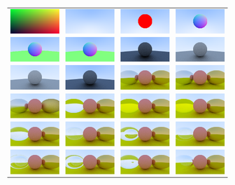 | | | | |
| :---: | :---: | :---: | :---: |
| ![](image.png) | ![](blue.png) | ![](red_sphere.png) | ![](color_map.png) |
| ![](two_spheres.png) | ![](two_spheres_aa.png) | ![](matte_sphere_50.png) | ![](matte_sphere_50_gamma2.png) |
| ![](matte_sphere_50_gamma2_tmin001.png) | ![](matte_sphere_50_tmin001.png) | ![](metal_spheres_depth50.png) | ![](metal_spheres_depth5.png) |
| ![](metal_fuzz_reflection.png) | ![](glass_refraction.png) | ![](glass_refraction_no_blue.png) | ![](glass_refraction_no_blue_fresnel.png) |
| ![](glass_refraction_fresnel.png) | ![](hollow_glass_05thickness.png) | ![](hollow_glass_25thickness.png) | ![](hollow_glass_10thickness.png) |
| ![](hollow_glass_15thickness.png) | ![](hollow_glass_20thickness.png) | ![](hollow_glass_45thickness.png) | ![](bubble.png) |
